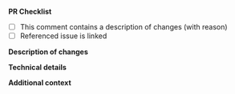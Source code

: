 <!-- Many thanks for contributing to this project! -->

**PR Checklist**

<!-- Please fill in the appropriate checklist below (delete whatever is not relevant). These are the most common things requested on pull requests (PRs). -->

-   [ ] This comment contains a description of changes (with reason)
-   [ ] Referenced issue is linked
<!-- -   [ ] If you've fixed a bug or added code that should be tested, add tests! -->
<!-- -   [ ] Documentation in `docs` is updated -->

**Description of changes**

<!-- Please state what you've changed and how it might affect the user. -->

**Technical details**

<!-- Please state any technical details such as limitations, reasons for additional dependencies, benchmarks etc. here. -->

**Additional context**

<!-- Add any other context or screenshots here. -->